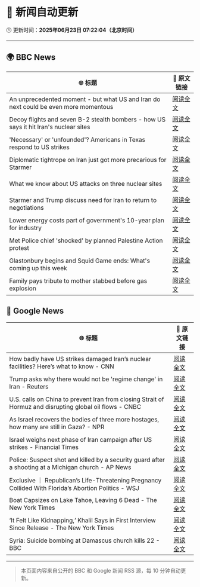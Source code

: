 # 🧠 新闻自动更新

🕒 更新时间：**2025年06月23日 07:22:04（北京时间）**

---

## 🌍 BBC News

| 🌐 标题 | 🔗 原文链接 |
|--------|-------------|
| An unprecedented moment - but what US and Iran do next could be even more momentous | [阅读全文](https://www.bbc.com/news/articles/cy0w94yj68xo) |
| Decoy flights and seven B-2 stealth bombers - how US says it hit Iran's nuclear sites | [阅读全文](https://www.bbc.com/news/articles/cew0x7159edo) |
| 'Necessary' or 'unfounded'? Americans in Texas respond to US strikes | [阅读全文](https://www.bbc.com/news/videos/c07dg04ke45o) |
| Diplomatic tightrope on Iran just got more precarious for Starmer | [阅读全文](https://www.bbc.com/news/articles/cqx28yr8gj1o) |
| What we know about US attacks on three nuclear sites | [阅读全文](https://www.bbc.com/news/articles/cvg9r4q99g4o) |
| Starmer and Trump discuss need for Iran to return to negotiations | [阅读全文](https://www.bbc.com/news/articles/cq53l41gl8jo) |
| Lower energy costs part of government's 10-year plan for industry | [阅读全文](https://www.bbc.com/news/articles/c1ljnrrmd7jo) |
| Met Police chief 'shocked' by planned Palestine Action protest | [阅读全文](https://www.bbc.com/news/articles/c79q1jv8p24o) |
| Glastonbury begins and Squid Game ends: What's coming up this week | [阅读全文](https://www.bbc.com/news/articles/cly39l8w6reo) |
| Family pays tribute to mother stabbed before gas explosion | [阅读全文](https://www.bbc.com/news/articles/cy7nkvvmy67o) |

## 📰 Google News

| 🌐 标题 | 🔗 原文链接 |
|--------|-------------|
| How badly have US strikes damaged Iran’s nuclear facilities? Here’s what to know - CNN | [阅读全文](https://news.google.com/rss/articles/CBMihAFBVV95cUxOYWhYUGJYSEVLTG5pcVpOaWtqQU90RTF1bWV6aFFiWkxaR3EwS3BqR3dUbm54QUJwb3hLa1VJRFRTTFBqc2FITmR3Z09sRnZBNFhXNnFfWjFzNmltaVYzemdRMkFHNk9kZ3JUaEx0cU5QLTFyWEdsSEV5c1hZZS1nSXZkS1XSAYoBQVVfeXFMTjU2ektiOHlyNFk1UG1pSWUxSVpuN3FkSE5xLXQ0bHk1NDlBV3AtczNsVXZ1ajJCZE1OWGk2WWdwVVFObm1vOU9RWnlfalpTeU82Ni1zVWdwcjB5YlJqdDFFRnlPUHI4Uml2V1VscV8zRVMxVE9PbElicTk5MDBQNl80RDFNeHFWY0RB?oc=5) |
| Trump asks why there would not be 'regime change' in Iran - Reuters | [阅读全文](https://news.google.com/rss/articles/CBMimgFBVV95cUxOTFQyalkxd1BubmlkOU1pWEEtS01MeHB3eHdJLW56Y3NKYnVTSzJUcVc1dVc4TngzT1RBM0JGN21oVGxXdDU5WlZ2Q0RPUFh3WnIzb3dwaExZdU5EQ0JxY3pBWllXYnUtVnJpa3ZFWERIZGtVQzdaSndULWNXVjBzZldJVi1rT1dIVzRGSW5OaF9yc1ZXMGFMTHhn?oc=5) |
| U.S. calls on China to prevent Iran from closing Strait of Hormuz and disrupting global oil flows - CNBC | [阅读全文](https://news.google.com/rss/articles/CBMiogFBVV95cUxPZV9CQWhCMGZJbzlVRlJ1enlVTjZvQktPaVhKbUFfQmZYYWFwYUpHT2YySHBQWmMybkVTbWdRODNHeEhMakV0NVNBN1BocUp5a1JMbGNVODZYcVl2SEx5WVFWblhWajNQMVlaNExxZGg2dHBjR2l0eDcxN3pNekV4djVxMHpJMTNnVDRCQ0twWlFsYTBic3VNcDR2ZmlQQmw3WnfSAacBQVVfeXFMTjdubFZoSkJnZEphSDcxNVNYVF9xZjdnQTZtVW1rdFp2NWVWX282bmlNOE5MenhURVJzanhQQlZKNlc5Ri1wc2lVNkNzYlRuYmtLeUVVX1NCbWdxdjVSZkpodUdyT2lBVXBtZk4yVmpORkRJbFJzSW1hbjNnZEkwbWxWUmJGOW9zT0d3UldoT2c2X2ZZYlN3LXAwNXlFNEdlMU5ZRUtBSU0?oc=5) |
| As Israel recovers the bodies of three more hostages, how many are still in Gaza? - NPR | [阅读全文](https://news.google.com/rss/articles/CBMiwgFBVV95cUxOZVYtVjZTNF9TSWdRSW5kN3d2LWxjSFlNaEJsQ21IWi1nLV9kb2ttU3lnaVlJVDF5NDNrMVNVQ0RZVWRaRkJpN2JGY0F3ZUFMSkJJQjJCRm40TTY2ZHpNa0kxcVpBQUotaEk3OGxIVmlGQ2xxSUtpNXZUVURZRUVoWm1jRnh5TC1NRE43R0lEZ0dWMFhnRVh6cVNMNmRGMzhobV9FclRNQkk3TWl4OWtDc0ljYVU4cmlCYUpyTnR2cG9sdw?oc=5) |
| Israel weighs next phase of Iran campaign after US strikes - Financial Times | [阅读全文](https://news.google.com/rss/articles/CBMicEFVX3lxTE5FNTRwNUlQWXFwOUtmWkR0cWFSVl9zXzdRQmVMdEc5TWY2Mkl4YXRDdlJTV0FvMl9zb2lFSHRsU0dMa2VPc2dHWUhiWTlYWUR0c3E3SlpzOU1LcWxKX2NkaDc2SEpJME1naFc3MF9mSHc?oc=5) |
| Police: Suspect shot and killed by a security guard after a shooting at a Michigan church - AP News | [阅读全文](https://news.google.com/rss/articles/CBMilAFBVV95cUxOZG5TQkR4cTNYRWxHb1AxM1lXX3NVMm5wM3ZNSFoydUpUSDNYaDBrelVwSHdNb1liaHBmaktjN2xEUFNsV2NOOTlTOWNhbjVXQlowdG5iT2lFeU01RFVqak43QVRsM2Z5QXpwSTdCTTdZMU5uQUZTUlFNWUp2V1JOcTNEUWthOUhib2xqRDhoT3J2cF9j?oc=5) |
| Exclusive ｜ Republican’s Life-Threatening Pregnancy Collided With Florida’s Abortion Politics - WSJ | [阅读全文](https://news.google.com/rss/articles/CBMiwgFBVV95cUxNRFQ1YXRLcGsxQlpqQlhGSGlDeVBDOEVUeVhkX3lXSWJBS09nWXYwb1R2WDZ6Yktrc19zY3AzR3lqdS12WGNDY1RRanFFVDE3Y2l5Ti1kTUlQTGstQ2g5MUZkVFVQcGVMdHVhelBhLS1JZ25CRDA2X1lpeHBYempJMWZkN2Q4MHBXMUdwZVBtYjB4YmV6R1gzYVJHcVl1d1VDa3JyZ2JQdk5HSjN5c3JWWXIxWUo5TGtrN0h6aTdGQnFnQQ?oc=5) |
| Boat Capsizes on Lake Tahoe, Leaving 6 Dead - The New York Times | [阅读全文](https://news.google.com/rss/articles/CBMidEFVX3lxTFBwOEpLcWRnLXhNamZwbm5LSmJ5aWxsWGRZb01FUklGMW9uSU1PRVl2WS1DTWZQT2VsQVJuRHhpU094OWlwRFZkNHhvYkZoT25McGswcFNDaDR3NDJCMzM0YmFSelY3QVdGQk5ZeU9Tc1hKTGls?oc=5) |
| ‘It Felt Like Kidnapping,’ Khalil Says in First Interview Since Release - The New York Times | [阅读全文](https://news.google.com/rss/articles/CBMihgFBVV95cUxQXzF2LUFJTFhkdmVERm1MYW5Dc3J0enR3UlpIS3E5TTN3STB1ekk0NGlsWmhYWmoyMjFSbU95d1A0QlpsWDVWVVlXYUF2VVg1UUdLdEtaUEk1ZkZRUGxNWkxGYXcyMDdidS1ManlLSTI4Wm9uY04yUkNrOWZmcGZ2a1JvVTlxUQ?oc=5) |
| Syria: Suicide bombing at Damascus church kills 22 - BBC | [阅读全文](https://news.google.com/rss/articles/CBMiWkFVX3lxTE9jZFR3RXhhdEd0cFJ2ZXJxazgxTWpPQW5wOEJ1RWZfdENVVHpsci1yVW43cGh5MTEySlNITlFtOVVlVDBZNTJUQjI0ZlVydlZCUk9oQW4ybnYwQdIBX0FVX3lxTE12WDBGSE5oNVpRLUpZT1Q2TkdTcEdTeHFRdGVMMjBFY01LdVBUUUZsb0xyeHJOajJzYTdrbkhSMUFJaTdZOHBRdG1lWTktRUhhbjdtNTlDeV9tdnBlR2hF?oc=5) |

---
> 本页面内容来自公开的 BBC 和 Google 新闻 RSS 源，每 10 分钟自动更新。